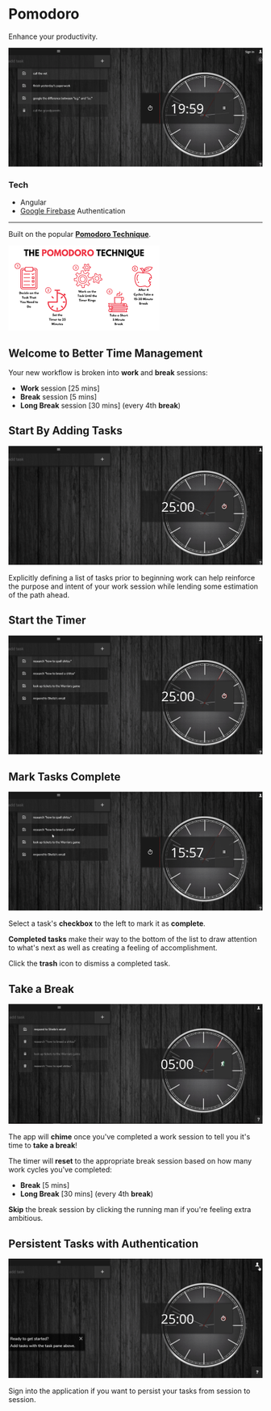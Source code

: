 # Pomodoro
Enhance your productivity.

<img src="./app/assets/gifs/example.gif">

### Tech
* Angular
* [Google Firebase](https://firebase.google.com/docs/auth/) Authentication


---

Built on the popular **[Pomodoro Technique](https://en.wikipedia.org/wiki/Pomodoro_Technique)**.

<img src="./app/assets/images/pomodoro.png">

## Welcome to Better Time Management

Your new workflow is broken into **work** and **break** sessions:
  * **Work** session [25 mins]
  * **Break** session [5 mins]
  * **Long Break** session [30 mins] (every 4th **break**)

## Start By Adding Tasks
<img src="./app/assets/gifs/addtasks.gif">

Explicitly defining a list of tasks prior to beginning work can help reinforce the purpose and intent of your work session while lending some estimation of the path ahead.


## Start the Timer
<img src="./app/assets/gifs/startworksession.gif">


## Mark Tasks Complete
<img src="./app/assets/gifs/completetasks.gif">

Select a task's **checkbox** to the left to mark it as **complete**.

**Completed tasks** make their way to the bottom of the list to draw attention to what's next as well as creating a feeling of accomplishment.

Click the **trash** icon to dismiss a completed task. 

## Take a Break
<img src="./app/assets/images/break.png">

The app will **chime** once you've completed a work session to tell you it's time to **take a break**! 

The timer will **reset** to the appropriate break session based on how many work cycles you've completed:
  * **Break** [5 mins]
  * **Long Break** [30 mins] (every 4th **break**)

**Skip** the break session by clicking the running man if you're feeling extra ambitious.


## Persistent Tasks with Authentication
<img src="./app/assets/gifs/signup.gif">

Sign into the application if you want to persist your tasks from session to session.
